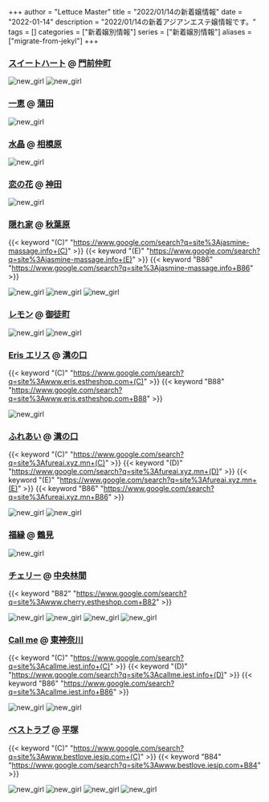 +++
author = "Lettuce Master"
title = "2022/01/14の新着嬢情報"
date = "2022-01-14"
description = "2022/01/14の新着アジアンエステ嬢情報です。"
tags = []
categories = ["新着嬢別情報"]
series = ["新着嬢別情報"]
aliases = ["migrate-from-jekyl"]
+++
### [スイートハート](http://www.lover.iesjp.com/) @ [門前仲町](/post/monzennakacho)


![new_girl](https://i.imgur.com/yfgLHaN.jpeg)
![new_girl](https://i.imgur.com/sRXKLI6.jpeg)
### [一恵](http://kazue.me-es.com/) @ [蒲田](/post/kamata)


![new_girl](https://i.imgur.com/efSa9Kw.jpeg)
### [水晶](http://www.suisyou.esthejp.com/) @ [相模原](/post/sagamihara)


![new_girl](https://i.imgur.com/Q9akPZu.jpeg)
### [恋の花](http://kaede.tyo.cm/) @ [神田](/post/kanda)


![new_girl](https://i.imgur.com/tgX3KFd.jpeg)
### [隠れ家](http://jasmine-massage.info/) @ [秋葉原](/post/akihabara)
{{< keyword "(C)" "https://www.google.com/search?q=site%3Ajasmine-massage.info+(C)" >}} {{< keyword "(E)" "https://www.google.com/search?q=site%3Ajasmine-massage.info+(E)" >}} {{< keyword "B86" "https://www.google.com/search?q=site%3Ajasmine-massage.info+B86" >}} 

![new_girl](https://i.imgur.com/AXzOumL.jpeg)
![new_girl](https://i.imgur.com/IeOLPB2.jpeg)
![new_girl](https://i.imgur.com/d8CJmPI.jpeg)
### [レモン](http://ueno502.galaxy.bindcloud.jp/) @ [御徒町](/post/okachimachi)


![new_girl](https://i.imgur.com/EOTAysI.jpeg)
![new_girl](https://i.imgur.com/iTQFiW0.jpeg)
### [Eris エリス](http://www.eris.estheshop.com/) @ [溝の口](/post/mizonoguchi)
{{< keyword "(C)" "https://www.google.com/search?q=site%3Awww.eris.estheshop.com+(C)" >}} {{< keyword "B88" "https://www.google.com/search?q=site%3Awww.eris.estheshop.com+B88" >}} 

![new_girl](https://i.imgur.com/9t10e16.jpeg)
### [ふれあい](http://fureai.xyz.mn/) @ [溝の口](/post/mizonoguchi)
{{< keyword "(C)" "https://www.google.com/search?q=site%3Afureai.xyz.mn+(C)" >}} {{< keyword "(D)" "https://www.google.com/search?q=site%3Afureai.xyz.mn+(D)" >}} {{< keyword "(E)" "https://www.google.com/search?q=site%3Afureai.xyz.mn+(E)" >}} {{< keyword "B86" "https://www.google.com/search?q=site%3Afureai.xyz.mn+B86" >}} 

![new_girl](https://i.imgur.com/Fl5gzhG.jpeg)
![new_girl](https://i.imgur.com/0Nyh51k.jpeg)
### [福縁](https://www.fukuen.in/) @ [鶴見](/post/tsurumi)


![new_girl](https://www.fukuen.in/img/camp/20220114_sp.png)
### [チェリー](http://www.cherry.estheshop.com/) @ [中央林間](/post/chuorinkan)
{{< keyword "B82" "https://www.google.com/search?q=site%3Awww.cherry.estheshop.com+B82" >}} 

![new_girl](https://i.imgur.com/Rdhf9S4.jpeg)
![new_girl](https://i.imgur.com/NZeQBJX.jpeg)
![new_girl](https://i.imgur.com/hkmHtGJ.jpeg)
![new_girl](https://i.imgur.com/fspXIgR.jpeg)
### [Call me](https://callme.iest.info/) @ [東神奈川](/post/higashikanagawa)
{{< keyword "(C)" "https://www.google.com/search?q=site%3Acallme.iest.info+(C)" >}} {{< keyword "(D)" "https://www.google.com/search?q=site%3Acallme.iest.info+(D)" >}} {{< keyword "B86" "https://www.google.com/search?q=site%3Acallme.iest.info+B86" >}} 

![new_girl](https://callme.iest.info/photos/sites/65/2022/01/202201140255138.jpg)
![new_girl](https://callme.iest.info/photos/sites/65/2022/01/202201140255138.jpg_300X450.jpg)
### [ベストラブ](http://www.bestlove.iesjp.com/) @ [平塚](/post/hiratsuka)
{{< keyword "(C)" "https://www.google.com/search?q=site%3Awww.bestlove.iesjp.com+(C)" >}} {{< keyword "B84" "https://www.google.com/search?q=site%3Awww.bestlove.iesjp.com+B84" >}} 

![new_girl](https://i.imgur.com/8te8Yls.jpeg)
![new_girl](https://i.imgur.com/L7okcTf.jpeg)
![new_girl](https://i.imgur.com/SjQGKco.jpeg)
![new_girl](https://i.imgur.com/NWp5cSL.jpeg)
